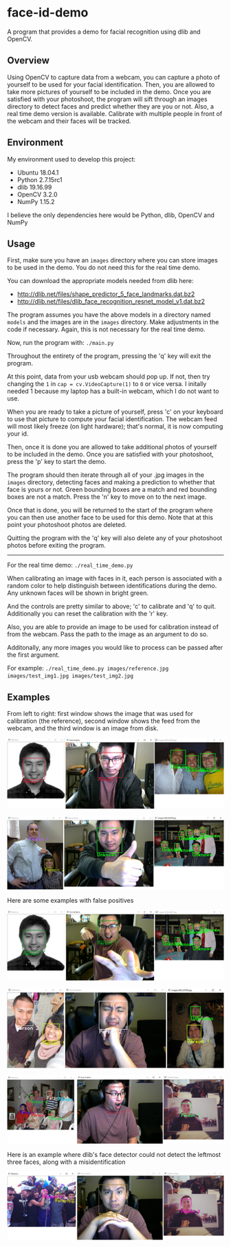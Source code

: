 # face-id-demo

A program that provides a demo for facial recognition using dlib and OpenCV.

## Overview

Using OpenCV to capture data from a webcam, you can capture a photo of yourself to be used for your facial identification. Then, you are allowed to take more pictures of yourself to be included in the demo. Once you are satisfied with your photoshoot, the program will sift through an images directory to detect faces and predict whether they are you or not. Also, a real time demo version is available. Calibrate with multiple people in front of the webcam and their faces will be tracked.

## Environment

My environment used to develop this project:

- Ubuntu 18.04.1
- Python 2.7.15rc1
- dlib 19.16.99
- OpenCV 3.2.0
- NumPy 1.15.2

I believe the only dependencies here would be Python, dlib, OpenCV and NumPy

## Usage

First, make sure you have an `images` directory where you can store images to be used in the demo. You do not need this for the real time demo.

You can download the appropriate models needed from dlib here:
- http://dlib.net/files/shape_predictor_5_face_landmarks.dat.bz2
- http://dlib.net/files/dlib_face_recognition_resnet_model_v1.dat.bz2

The program assumes you have the above models in a directory named `models` and the images are in the `images` directory. Make adjustments in the code if necessary. Again, this is not necessary for the real time demo.

Now, run the program with: `./main.py`

Throughout the entirety of the program, pressing the 'q' key will exit the program.

At this point, data from your usb webcam should pop up. If not, then try changing the `1` in `cap = cv.VideoCapture(1)` to `0` or vice versa. I initally needed 1 because my laptop has a built-in webcam, which I do not want to use.

When you are ready to take a picture of yourself, press 'c' on your keyboard to use that picture to compute your facial identification. The webcam feed will most likely freeze (on light hardware); that's normal, it is now computing your id.

Then, once it is done you are allowed to take additional photos of yourself to be included in the demo. Once you are satisfied with your photoshoot, press the 'p' key to start the demo.

The program should then iterate through all of your .jpg images in the `images` directory, detecting faces and making a prediction to whether that face is yours or not. Green bounding boxes are a match and red bounding boxes are not a match. Press the 'n' key to move on to the next image.

Once that is done, you will be returned to the start of the program where you can then use another face to be used for this demo. Note that at this point your photoshoot photos are deleted.

Quitting the program with the 'q' key will also delete any of your photoshoot photos before exiting the program.

---

For the real time demo: `./real_time_demo.py`

When calibrating an image with faces in it, each person is associated with a random color to help distinguish between identifications during the demo. Any unknown faces will be shown in bright green.

And the controls are pretty similar to above; 'c' to calibrate and 'q' to quit. Additionally you can reset the calibration with the 'r' key.

Also, you are able to provide an image to be used for calibration instead of from the webcam. Pass the path to the image as an argument to do so.

Additonally, any more images you would like to process can be passed after the first argument.

For example: `./real_time_demo.py images/reference.jpg images/test_img1.jpg images/test_img2.jpg`
## Examples

From left to right: first window shows the image that was used for calibration (the reference), second window shows the feed from the webcam, and the third window is an image from disk.

![Alt text](examples/ex_1.jpg)

![Alt text](examples/ex_2.jpg)

Here are some examples with false positives

![Alt text](examples/ex_3.jpg)

![Alt text](examples/ex_4.jpg)

![Alt text](examples/ex_6.jpg)

Here is an example where dlib's face detector could not detect the leftmost three faces, along with a misidentification

![Alt text](examples/ex_5.jpg)
